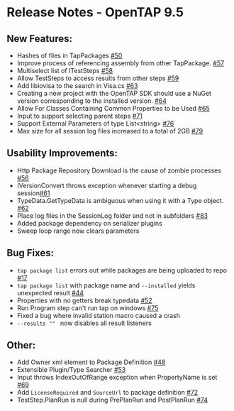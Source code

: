Release Notes - OpenTAP 9.5
=============

New Features:
-------

- Hashes of files in TapPackages [#50](https://gitlab.com/OpenTAP/opentap/issues/50)
- Improve process of referencing assembly from other TapPackage. [#57](https://gitlab.com/OpenTAP/opentap/issues/57)
- Multiselect list of ITestSteps [#58](https://gitlab.com/OpenTAP/opentap/issues/58)
- Allow TestSteps to access results from other steps [#59](https://gitlab.com/OpenTAP/opentap/issues/59)
- Add libiovisa to the search in Visa.cs [#63](https://gitlab.com/OpenTAP/opentap/issues/63)
- Creating a new project with the OpenTAP SDK should use a NuGet version corresponding to the installed version. [#64](https://gitlab.com/OpenTAP/opentap/issues/64)
- Allow For Classes Containing Common Properties to be Used [#65](https://gitlab.com/OpenTAP/opentap/issues/65)
- Input to support selecting parent steps [#71](https://gitlab.com/OpenTAP/opentap/issues/71)
- Support External Parameters of type List\<string\> [#76](https://gitlab.com/OpenTAP/opentap/issues/76)
- Max size for all session log files increased to a total of 2GB [#79](https://gitlab.com/OpenTAP/opentap/issues/79)

Usability Improvements: 
-------

- Http Package Repository Download is the cause of zombie processes [#56](https://gitlab.com/OpenTAP/opentap/issues/56)
- IVersionConvert throws exception whenever starting a debug session[#61](https://gitlab.com/OpenTAP/opentap/issues/61)
- TypeData.GetTypeData is ambiguous when using it with a Type object. [#62](https://gitlab.com/OpenTAP/opentap/issues/62)
- Place log files in the SessionLog folder and not in subfolders [#83](https://gitlab.com/OpenTAP/opentap/issues/83)
- Added package dependency on serializer plugins
- Sweep loop range now clears parameters

Bug Fixes: 
-------

- `tap package list` errors out while packages are being uploaded to repo [#17](https://gitlab.com/OpenTAP/opentap/issues/17)
- `tap package list` with package name and `--installed` yields unexpected result [#44](https://gitlab.com/OpenTAP/opentap/issues/44)
- Properties with no getters break typedata [#52](https://gitlab.com/OpenTAP/opentap/issues/52)
- Run Program step can't run tap on windows [#75](https://gitlab.com/OpenTAP/opentap/issues/75)
- Fixed a bug where invalid station macro caused a crash
- `--results "" ` now disables all result listeners

Other: 
-------

- Add Owner xml element to Package Definition [#48](https://gitlab.com/OpenTAP/opentap/issues/48)
- Extensible Plugin/Type Searcher [#53](https://gitlab.com/OpenTAP/opentap/issues/53)
- Input throws IndexOutOfRange exception when PropertyName is set [#69](https://gitlab.com/OpenTAP/opentap/issues/69)
- Add `LicenseRequired` and `SourceUrl` to package definition [#72](https://gitlab.com/OpenTAP/opentap/issues/72)
- TestStep.PlanRun is null during PrePlanRun and PostPlanRun [#74](https://gitlab.com/OpenTAP/opentap/issues/74)
